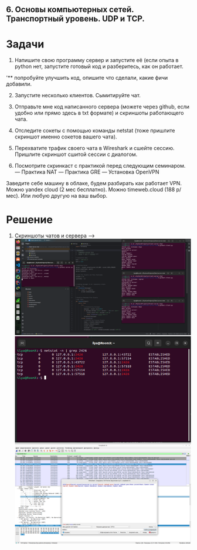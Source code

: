## 6. Основы компьютерных сетей. Транспортный уровень. UDP и TCP.

# Задачи
1. Напишите свою программу сервер и запустите её (если опыта в python нет, запустите готовый код и разберитесь, как он работает.

'\*\* попробуйте улучшить код, опишите что сделали, какие фичи добавили.

2. Запустите несколько клиентов. Сымитируйте чат.

3. Отправьте мне код написанного сервера (можете через github, если удобно или прямо здесь в txt формате) и скриншоты работающего чата.

4. Отследите сокеты с помощью команды netstat (тоже пришлите скриншот именно сокетов вашего чата).

5. Перехватите трафик своего чата в Wireshark и cшейте сессию. Пришлите скриншот сшитой сессии с диалогом.

6. Посмотрите скринкаст с практикой перед следующим семинаром.
   — Практика NAT
   — Практика GRE
   — Установка OpenVPN

Заведите себе машину в облаке, будем разбирать как работает VPN. Можно yandex cloud (2 мес бесплатно). Можно timeweb.cloud (188 р/мес). Или любую другую на ваш выбор.

# Решение
1. Скриншоты чатов и сервера -->
![Чаты](./images/001.png)
![Чаты](./images/002.png)
![Чаты](./images/003.png)

